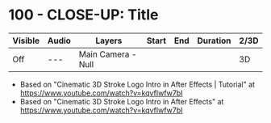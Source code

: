 # 100 - CLOSE-UP: Title

| Visible| Audio | Layers | Start | End | Duration | 2/3D |
| --- | --- | --- | --- | --- | --- | --- |
| Off | --- | Main Camera - Null | | | | 3D |

- Based on "Cinematic 3D Stroke Logo Intro in After Effects | Tutorial" at https://www.youtube.com/watch?v=kqvfIwfw7bI
- Based on "Cinematic 3D Stroke Logo Intro in After Effects" at https://www.youtube.com/watch?v=kqvfIwfw7bI
